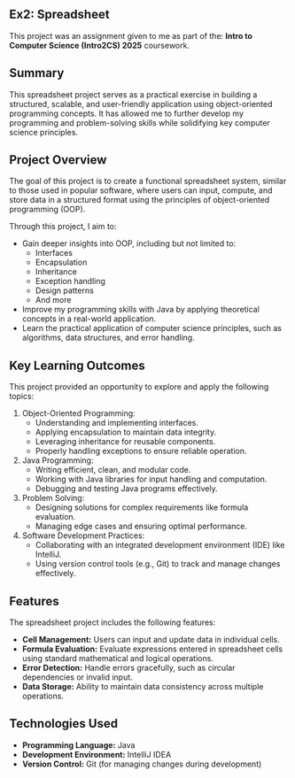 
## Ex2: Spreadsheet


This project was an assignment given to me as part of the:
**Intro to Computer Science (Intro2CS) 2025** coursework.

## Summary

This spreadsheet project serves as a practical exercise in building a structured,
scalable, and user-friendly application using object-oriented programming concepts.
It has allowed me to further develop my programming and problem-solving skills while
solidifying key computer science principles.
## Project Overview

The goal of this project is to create a functional spreadsheet system,
similar to those used in popular software, where users can input, compute, and store data
in a structured format using the principles of object-oriented programming (OOP).

Through this project, I aim to:
- Gain deeper insights into OOP, including but not limited to:
    - Interfaces
    - Encapsulation
    - Inheritance
    - Exception handling
    - Design patterns
    - And more
- Improve my programming skills with Java by applying theoretical concepts in a real-world application.
- Learn the practical application of computer science principles, such as algorithms, data structures, and error handling.

## Key Learning Outcomes

This project provided an opportunity to explore and apply the following topics:

1. Object-Oriented Programming:
    - Understanding and implementing interfaces.
    - Applying encapsulation to maintain data integrity.
    - Leveraging inheritance for reusable components.
    - Properly handling exceptions to ensure reliable operation.
2. Java Programming:
    - Writing efficient, clean, and modular code.
    - Working with Java libraries for input handling and computation.
    - Debugging and testing Java programs effectively.
3. Problem Solving:
    - Designing solutions for complex requirements like formula evaluation.
    - Managing edge cases and ensuring optimal performance.
4. Software Development Practices:
    - Collaborating with an integrated development environment (IDE) like IntelliJ.
    - Using version control tools (e.g., Git) to track and manage changes effectively.


## Features

The spreadsheet project includes the following features:

- **Cell Management:** Users can input and update data in individual cells.
- **Formula Evaluation:** Evaluate expressions entered in spreadsheet cells using standard mathematical and logical operations.
- **Error Detection:** Handle errors gracefully, such as circular dependencies or invalid input.
- **Data Storage:** Ability to maintain data consistency across multiple operations.

## Technologies Used

- **Programming Language:** Java
- **Development Environment:** IntelliJ IDEA
- **Version Control:** Git (for managing changes during development)
